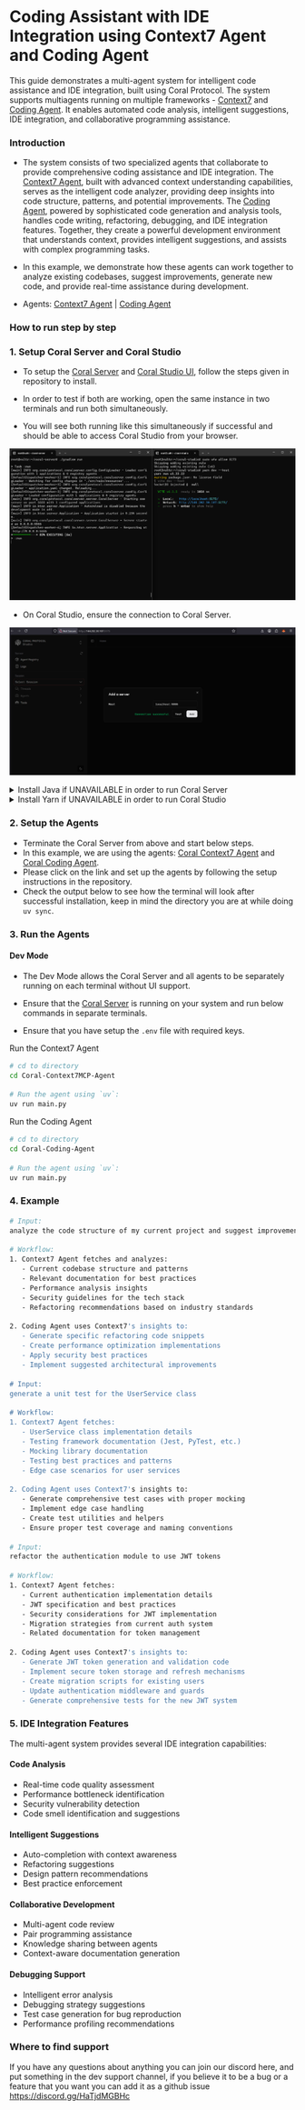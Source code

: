 # Coding Assistant with IDE Integration using Context7 Agent and Coding Agent

This guide demonstrates a multi-agent system for intelligent code assistance and IDE integration, built using Coral Protocol. The system supports multiagents running on multiple frameworks - [Context7](https://github.com/Coral-Protocol/Coral-Context7MCP-Agent) and [Coding Agent](https://github.com/Coral-Protocol/Coral-Coding-Agent). It enables automated code analysis, intelligent suggestions, IDE integration, and collaborative programming assistance.


### Introduction

- The system consists of two specialized agents that collaborate to provide comprehensive coding assistance and IDE integration. The [Context7 Agent](https://github.com/Coral-Protocol/Coral-Context7MCP-Agent), built with advanced context understanding capabilities, serves as the intelligent code analyzer, providing deep insights into code structure, patterns, and potential improvements. The [Coding Agent](https://github.com/Coral-Protocol/Coral-Coding-Agent), powered by sophisticated code generation and analysis tools, handles code writing, refactoring, debugging, and IDE integration features. Together, they create a powerful development environment that understands context, provides intelligent suggestions, and assists with complex programming tasks.

- In this example, we demonstrate how these agents can work together to analyze existing codebases, suggest improvements, generate new code, and provide real-time assistance during development.

- Agents: [Context7 Agent](https://github.com/Coral-Protocol/Coral-Context7MCP-Agent) | [Coding Agent](https://github.com/Coral-Protocol/Coral-Coding-Agent)


### How to run step by step

### 1. Setup Coral Server and Coral Studio

- To setup the [Coral Server](https://github.com/Coral-Protocol/coral-server) and [Coral Studio UI](https://github.com/Coral-Protocol/coral-studio), follow the steps given in repository to install.

- In order to test if both are working, open the same instance in two terminals and run both simultaneously.

- You will see both running like this simultaneously if successful and should be able to access Coral Studio from your browser.

![Coral Server and Studio Running](https://github.com/Coral-Protocol/Coral-RaiseYourHack-Guide/blob/main/images/server-studio.png)

- On Coral Studio, ensure the connection to Coral Server.

![Coral Server and Studio Connection UI](https://github.com/Coral-Protocol/Coral-RaiseYourHack-Guide/blob/main/images/coral-connection.png)

<details>

<summary>Install Java if UNAVAILABLE in order to run Coral Server</summary>

Install Java

```bash

# Apt update
sudo apt update

# Install the JDK
sudo apt install openjdk-17-jdk

# Check version
java -version
```

Run Coral Server

```bash

./gradlew run

```

</details>

<details>

<summary>Install Yarn if UNAVAILABLE in order to run Coral Studio</summary>

Install Yarn

```bash
# Download and install nvm:
curl -o- https://raw.githubusercontent.com/nvm-sh/nvm/v0.40.3/install.sh | bash

# in lieu of restarting the shell
\. "$HOME/.nvm/nvm.sh"

# Download and install Node.js:
nvm install 22

# Verify the Node.js version:
node -v # Should print "v22.17.0".
nvm current # Should print "v22.17.0".

# Download and install Yarn:
corepack enable yarn

# Verify Yarn version:
yarn -v

# Install from yarn
yarn install
```

Run Coral Studio

```bash

yarn dev

```

</details>

### 2. Setup the Agents

- Terminate the Coral Server from above and start below steps.
- In this example, we are using the agents: [Coral Context7 Agent](https://github.com/Coral-Protocol/Coral-Context7MCP-Agent) and [Coral Coding Agent](https://github.com/Coral-Protocol/Coral-Coding-Agent).
- Please click on the link and set up the agents by following the setup instructions in the repository.
- Check the output below to see how the terminal will look after successful installation, keep in mind the directory you are at while doing `uv sync`.

### 3. Run the Agents

#### Dev Mode

- The Dev Mode allows the Coral Server and all agents to be separately running on each terminal without UI support.

- Ensure that the [Coral Server](https://github.com/Coral-Protocol/coral-server) is running on your system and run below commands in separate terminals.

- Ensure that you have setup the `.env` file with required keys.

Run the Context7 Agent

```bash
# cd to directory
cd Coral-Context7MCP-Agent

# Run the agent using `uv`:
uv run main.py
```

Run the Coding Agent

```bash
# cd to directory
cd Coral-Coding-Agent

# Run the agent using `uv`:
uv run main.py
```

### 4. Example

```bash
# Input:
analyze the code structure of my current project and suggest improvements

# Workflow:
1. Context7 Agent fetches and analyzes:
   - Current codebase structure and patterns
   - Relevant documentation for best practices
   - Performance analysis insights
   - Security guidelines for the tech stack
   - Refactoring recommendations based on industry standards

2. Coding Agent uses Context7's insights to:
   - Generate specific refactoring code snippets
   - Create performance optimization implementations
   - Apply security best practices
   - Implement suggested architectural improvements

# Input:
generate a unit test for the UserService class

# Workflow:
1. Context7 Agent fetches:
   - UserService class implementation details
   - Testing framework documentation (Jest, PyTest, etc.)
   - Mocking library documentation
   - Testing best practices and patterns
   - Edge case scenarios for user services

2. Coding Agent uses Context7's insights to:
   - Generate comprehensive test cases with proper mocking
   - Implement edge case handling
   - Create test utilities and helpers
   - Ensure proper test coverage and naming conventions

# Input:
refactor the authentication module to use JWT tokens

# Workflow:
1. Context7 Agent fetches:
   - Current authentication implementation details
   - JWT specification and best practices
   - Security considerations for JWT implementation
   - Migration strategies from current auth system
   - Related documentation for token management

2. Coding Agent uses Context7's insights to:
   - Generate JWT token generation and validation code
   - Implement secure token storage and refresh mechanisms
   - Create migration scripts for existing users
   - Update authentication middleware and guards
   - Generate comprehensive tests for the new JWT system
```

### 5. IDE Integration Features

The multi-agent system provides several IDE integration capabilities:

#### Code Analysis
- Real-time code quality assessment
- Performance bottleneck identification
- Security vulnerability detection
- Code smell identification and suggestions

#### Intelligent Suggestions
- Auto-completion with context awareness
- Refactoring suggestions
- Design pattern recommendations
- Best practice enforcement

#### Collaborative Development
- Multi-agent code review
- Pair programming assistance
- Knowledge sharing between agents
- Context-aware documentation generation

#### Debugging Support
- Intelligent error analysis
- Debugging strategy suggestions
- Test case generation for bug reproduction
- Performance profiling recommendations

### Where to find support

If you have any questions about anything you can join our discord here, and put something in the dev support channel, if you believe it to be a bug or a feature that you want you can add it as a github issue https://discord.gg/HaTjdMGBHc